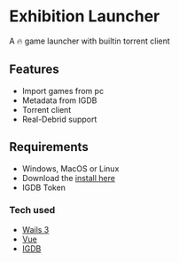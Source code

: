 # Exhibition Launcher
A 🔥 game launcher with builtin torrent client

## Features
- Import games from pc
- Metadata from IGDB
- Torrent client
- Real-Debrid support

## Requirements
- Windows, MacOS or Linux 
- Download the [install here](https://github.com/PhoebeEnterprises/exhibition-launcher/releases/)
- IGDB Token

### Tech used
- [Wails 3](https://v3alpha.wails.io/whats-new/)
- [Vue](https://vuejs.org/)
- [IGDB](https://www.igdb.com/)